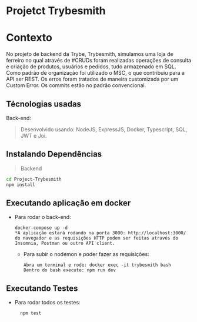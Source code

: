 # Projetct Trybesmith
# Contexto
No projeto de backend da Trybe, Trybesmith, simulamos uma loja de ferreiro no qual através de #CRUDs foram realizadas operações de consulta e criação de produtos, usuários e pedidos, tudo armazenado em SQL. Como padrão de organização foi utilizado o MSC, o que contribuiu para a API ser REST. Os erros foram tratados de maneira customizada por um Custom Error. Os commits estão no padrão convencional.

## Técnologias usadas
Back-end:
> Desenvolvido usando: NodeJS, ExpressJS, Docker, Typescript, SQL, JWT e Joi.
## Instalando Dependências
> Backend
```bash
cd Project-Trybesmith
npm install
``` 
## Executando aplicação em docker
* Para rodar o back-end:
  ```
  docker-compose up -d
  *A aplicação estará rodando na porta 3000: http://localhost:3000/ do navegador e as requisições HTTP podem ser feitas através do Insomnia, Postman ou outro API client. 
  ```
  * Para subir o nodemon e poder fazer as requisições:
    ```
    Abra um terminal e rode: docker exec -it trybesmith bash
    Dentro do bash execute: npm run dev  
    ```
## Executando Testes
* Para rodar todos os testes:
  ```
    npm test
  ```
